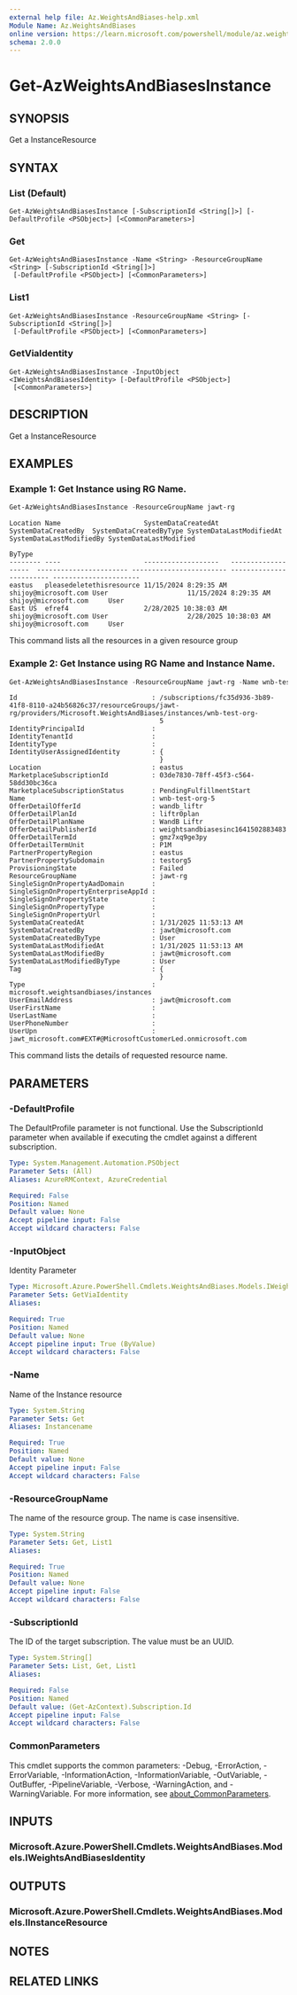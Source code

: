```yaml
---
external help file: Az.WeightsAndBiases-help.xml
Module Name: Az.WeightsAndBiases
online version: https://learn.microsoft.com/powershell/module/az.weightsandbiases/get-azweightsandbiasesinstance
schema: 2.0.0
---
```


# Get-AzWeightsAndBiasesInstance

## SYNOPSIS
Get a InstanceResource

## SYNTAX

### List (Default)
```
Get-AzWeightsAndBiasesInstance [-SubscriptionId <String[]>] [-DefaultProfile <PSObject>] [<CommonParameters>]
```

### Get
```
Get-AzWeightsAndBiasesInstance -Name <String> -ResourceGroupName <String> [-SubscriptionId <String[]>]
 [-DefaultProfile <PSObject>] [<CommonParameters>]
```

### List1
```
Get-AzWeightsAndBiasesInstance -ResourceGroupName <String> [-SubscriptionId <String[]>]
 [-DefaultProfile <PSObject>] [<CommonParameters>]
```

### GetViaIdentity
```
Get-AzWeightsAndBiasesInstance -InputObject <IWeightsAndBiasesIdentity> [-DefaultProfile <PSObject>]
 [<CommonParameters>]
```

## DESCRIPTION
Get a InstanceResource

## EXAMPLES

### Example 1: Get Instance using RG Name.
```powershell
Get-AzWeightsAndBiasesInstance -ResourceGroupName jawt-rg
```

```output
Location Name                     SystemDataCreatedAt   SystemDataCreatedBy  SystemDataCreatedByType SystemDataLastModifiedAt SystemDataLastModifiedBy SystemDataLastModified
                                                                                                                                                       ByType
-------- ----                     -------------------   -------------------  ----------------------- ------------------------ ------------------------ ----------------------
eastus   pleasedeletethisresource 11/15/2024 8:29:35 AM shijoy@microsoft.com User                    11/15/2024 8:29:35 AM    shijoy@microsoft.com     User
East US  efref4                   2/28/2025 10:38:03 AM shijoy@microsoft.com User                    2/28/2025 10:38:03 AM    shijoy@microsoft.com     User
```

This command lists all the resources in a given resource group

### Example 2: Get Instance using RG Name and Instance Name.
```powershell
Get-AzWeightsAndBiasesInstance -ResourceGroupName jawt-rg -Name wnb-test-org-5
```

```output
Id                                  : /subscriptions/fc35d936-3b89-41f8-8110-a24b56826c37/resourceGroups/jawt-rg/providers/Microsoft.WeightsAndBiases/instances/wnb-test-org-
                                      5
IdentityPrincipalId                 :
IdentityTenantId                    :
IdentityType                        :
IdentityUserAssignedIdentity        : {
                                      }
Location                            : eastus
MarketplaceSubscriptionId           : 03de7830-78ff-45f3-c564-58dd30bc36ca
MarketplaceSubscriptionStatus       : PendingFulfillmentStart
Name                                : wnb-test-org-5
OfferDetailOfferId                  : wandb_liftr
OfferDetailPlanId                   : liftr0plan
OfferDetailPlanName                 : WandB Liftr
OfferDetailPublisherId              : weightsandbiasesinc1641502883483
OfferDetailTermId                   : gmz7xq9ge3py
OfferDetailTermUnit                 : P1M
PartnerPropertyRegion               : eastus
PartnerPropertySubdomain            : testorg5
ProvisioningState                   : Failed
ResourceGroupName                   : jawt-rg
SingleSignOnPropertyAadDomain       :
SingleSignOnPropertyEnterpriseAppId :
SingleSignOnPropertyState           :
SingleSignOnPropertyType            :
SingleSignOnPropertyUrl             :
SystemDataCreatedAt                 : 1/31/2025 11:53:13 AM
SystemDataCreatedBy                 : jawt@microsoft.com
SystemDataCreatedByType             : User
SystemDataLastModifiedAt            : 1/31/2025 11:53:13 AM
SystemDataLastModifiedBy            : jawt@microsoft.com
SystemDataLastModifiedByType        : User
Tag                                 : {
                                      }
Type                                : microsoft.weightsandbiases/instances
UserEmailAddress                    : jawt@microsoft.com
UserFirstName                       :
UserLastName                        :
UserPhoneNumber                     :
UserUpn                             : jawt_microsoft.com#EXT#@MicrosoftCustomerLed.onmicrosoft.com
```

This command lists the details of requested resource name.

## PARAMETERS

### -DefaultProfile
The DefaultProfile parameter is not functional.
Use the SubscriptionId parameter when available if executing the cmdlet against a different subscription.

```yaml
Type: System.Management.Automation.PSObject
Parameter Sets: (All)
Aliases: AzureRMContext, AzureCredential

Required: False
Position: Named
Default value: None
Accept pipeline input: False
Accept wildcard characters: False
```

### -InputObject
Identity Parameter

```yaml
Type: Microsoft.Azure.PowerShell.Cmdlets.WeightsAndBiases.Models.IWeightsAndBiasesIdentity
Parameter Sets: GetViaIdentity
Aliases:

Required: True
Position: Named
Default value: None
Accept pipeline input: True (ByValue)
Accept wildcard characters: False
```

### -Name
Name of the Instance resource

```yaml
Type: System.String
Parameter Sets: Get
Aliases: Instancename

Required: True
Position: Named
Default value: None
Accept pipeline input: False
Accept wildcard characters: False
```

### -ResourceGroupName
The name of the resource group.
The name is case insensitive.

```yaml
Type: System.String
Parameter Sets: Get, List1
Aliases:

Required: True
Position: Named
Default value: None
Accept pipeline input: False
Accept wildcard characters: False
```

### -SubscriptionId
The ID of the target subscription.
The value must be an UUID.

```yaml
Type: System.String[]
Parameter Sets: List, Get, List1
Aliases:

Required: False
Position: Named
Default value: (Get-AzContext).Subscription.Id
Accept pipeline input: False
Accept wildcard characters: False
```

### CommonParameters
This cmdlet supports the common parameters: -Debug, -ErrorAction, -ErrorVariable, -InformationAction, -InformationVariable, -OutVariable, -OutBuffer, -PipelineVariable, -Verbose, -WarningAction, and -WarningVariable. For more information, see [about_CommonParameters](http://go.microsoft.com/fwlink/?LinkID=113216).

## INPUTS

### Microsoft.Azure.PowerShell.Cmdlets.WeightsAndBiases.Models.IWeightsAndBiasesIdentity

## OUTPUTS

### Microsoft.Azure.PowerShell.Cmdlets.WeightsAndBiases.Models.IInstanceResource

## NOTES

## RELATED LINKS
